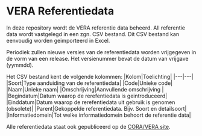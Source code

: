# VERA Referentiedata
In deze repository wordt de VERA referentie data beheerd. All referentie data wordt vastgelegd in een zgn. CSV bestand.
Dit CSV bestand kan eenvoudig worden geimporteerd in Excel.

Periodiek zullen nieuwe versies van de referentiedata worden vrijgegeven in de vorm van een release. Het versienummer bevat de datum van vrijgave (yymmdd).

Het CSV bestand kent de volgende kolommen:
|Kolom|Toelichting|
|---|---|
|Soort|Type aanduiding van de referentiedata|
|Code|Unieke code|
|Naam|Unieke naam|
|Omschrijving|Aanvullende omschrijving |
|Begindatum|Datum waarop de rerefentiedata is geintroduceerd|
|Einddatum|Datum waarop de rerefentiedata uit gebruik is genomen (obsolete)|
|Parent|Gekoppelde referentiedata. Bijv. Soort en detailsoort|
|Informatiedomein|Tot welke informatiedomein behoort de referentie data|

Alle referentiedata staat ook gepubliceerd op de [CORA/VERA site](https://cora.wikixl.nl/index.php/VERA_Referentiedata).
